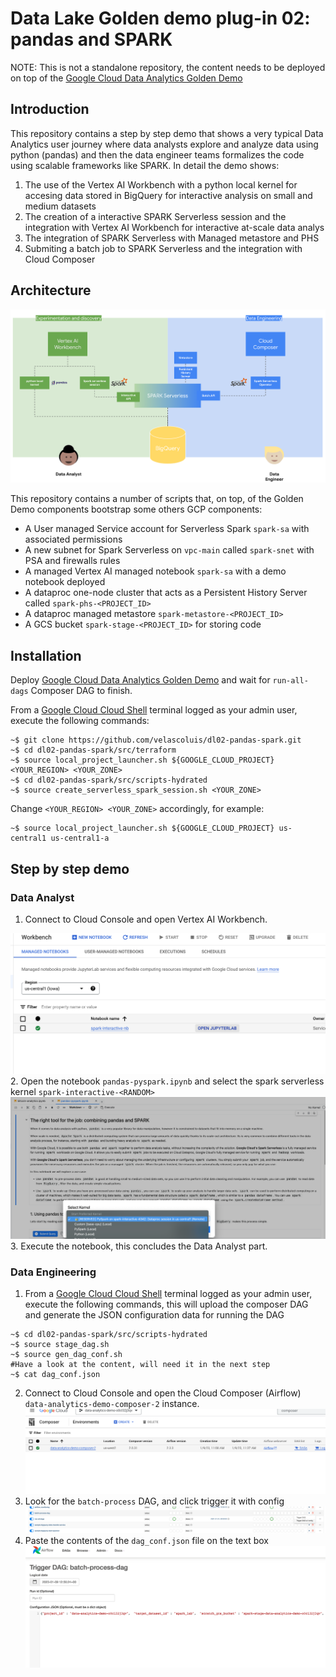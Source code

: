 # Data Lake Golden demo plug-in 02: pandas and SPARK

NOTE: This is not a standalone repository, the content needs to be deployed on top of the
[Google Cloud Data Analytics Golden Demo](https://github.com/GoogleCloudPlatform/data-analytics-golden-demo)

## Introduction

This repository contains a step by step demo that shows a very typical Data Analytics user journey where data analysts explore and analyze data using python (pandas) and then the data engineer teams formalizes the code using scalable frameworks like SPARK. In detail the demo shows:


1. The use of the Vertex AI Workbench with a python local kernel for accesing data stored in BigQuery for interactive analysis on small and medium datasets
2. The creation of a interactive SPARK Serverless session and the integration with Vertex AI Workbench for interactive at-scale data analys
3. The integration of SPARK Serverless with Managed metastore and PHS
3. Submiting a batch job to SPARK Serverless and the integration with Cloud Composer


## Architecture
![Architecture](assets/01.png)

This repository contains a number of scripts that, on top, of the Golden Demo components bootstrap some others GCP components:

* A User managed Service account for Serverless Spark  `spark-sa` with associated permissions
* A new subnet for Spark Serverless on `vpc-main` called `spark-snet` with PSA and firewalls rules
* A managed Vertex AI managed notebook `spark-sa` with a demo notebook deployed
* A dataproc one-node cluster that acts as a Persistent History Server called `spark-phs-<PROJECT_ID>`
* A dataproc managed metastore `spark-metastore-<PROJECT_ID>`
* A GCS bucket `spark-stage-<PROJECT_ID>` for storing code  

## Installation

Deploy [Google Cloud Data Analytics Golden Demo](https://github.com/GoogleCloudPlatform/data-analytics-golden-demo) and wait for `run-all-dags` Composer DAG to finish.

From a [Google Cloud Cloud Shell](https://cloud.google.com/shell) terminal logged as your admin user, execute the following commands:


```console
~$ git clone https://github.com/velascoluis/dl02-pandas-spark.git
~$ cd dl02-pandas-spark/src/terraform
~$ source local_project_launcher.sh ${GOOGLE_CLOUD_PROJECT} <YOUR_REGION> <YOUR_ZONE>
~$ cd dl02-pandas-spark/src/scripts-hydrated
~$ source create_serverless_spark_session.sh <YOUR_ZONE>
```

Change `<YOUR_REGION> <YOUR_ZONE>` accordingly, for example:

```console
~$ source local_project_launcher.sh ${GOOGLE_CLOUD_PROJECT} us-central1 us-central1-a
```

## Step by step demo

### Data Analyst

1. Connect to Cloud Console and open Vertex AI Workbench.

![Vertex AI Workbench](assets/02.png)
2. Open the notebook `pandas-pyspark.ipynb` and select the spark serverless kernel `spark-interactive-<RANDOM>`
![Spark serverless interactive kernel](assets/03.png)
3. Execute the notebook, this concludes the Data Analyst part.

### Data Engineering

1. From a [Google Cloud Cloud Shell](https://cloud.google.com/shell) terminal logged as your admin user, execute the following commands, this will upload the composer DAG and generate the JSON configuration data for running the DAG

```console
~$ cd dl02-pandas-spark/src/scripts-hydrated
~$ source stage_dag.sh
~$ source gen_dag_conf.sh
#Have a look at the content, will need it in the next step
~$ cat dag_conf.json
```

2. Connect to Cloud Console and open the Cloud Composer (Airflow) `data-analytics-demo-composer-2` instance.
![Open Airflow UI](assets/04.png)
3. Look for the `batch-process` DAG, and click trigger it with config
![Open Airflow UI](assets/05.png)
4. Paste the contents of the `dag_conf.json` file on the text box
![Paste config](assets/06.png)


